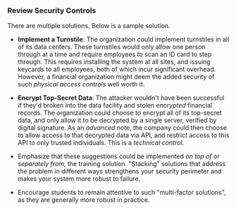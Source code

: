 ### Review Security Controls

There are multiple solutions. Below is a sample solution.

  - **Implement a Turnstile**: The organization could implement turnstiles in all of its data centers. These turnstiles would only allow one person through at a time and require employees to scan an ID card to step through. This requires installing the system at all sites, and issuing keycards to all employees, both of which incur significant overhead. However, a financial organization might deem the added security of such _physical access controls_ well worth it.
  
  - **Encrypt Top-Secret Data**: The attacker wouldn't have been successful if they'd broken into the data facility and stolen _encrypted_ financial records. The organization could choose to encrypt all of its top-secret data, and only allow it to be decrypted by a single server, verified by digital signature. As an _advanced_ note, the company could then choose to allow access to that decrypted data via API, and restrict access to this API to only trusted individuals. This is a _technical control_.

- Emphasize that these suggestions could be implemented _on top of_ or _separately from_, the training solution. "Stacking" solutions that address the problem in different ways strengthens your security perimeter and makes your system more robust to failure.

- Encourage students to remain attentive to such "multi-factor solutions", as they are generally more robust in practice.

